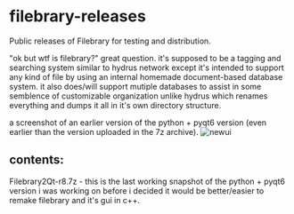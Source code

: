 # filebrary-releases
Public releases of Filebrary for testing and distribution.

"ok but wtf is filebrary?" great question. it's supposed to be a tagging and searching system similar to hydrus network except it's intended to support any kind of file by using an internal homemade document-based database system. it also does/will support mutiple databases to assist in some semblence of customizable organization unlike hydrus which renames everything and dumps it all in it's own directory structure.

a screenshot of an earlier version of the python + pyqt6 version (even earlier than the version uploaded in the 7z archive).
![newui](https://github.com/zspinelli/filebrary-releases/assets/111486815/bfe6ed7f-7aa2-44f0-a1c0-afc9bd03f413)

## contents:
Filebrary2Qt-r8.7z  -  this is the last working snapshot of the python + pyqt6 version i was working on before i decided it would be better/easier to remake filebrary and it's gui in c++.
